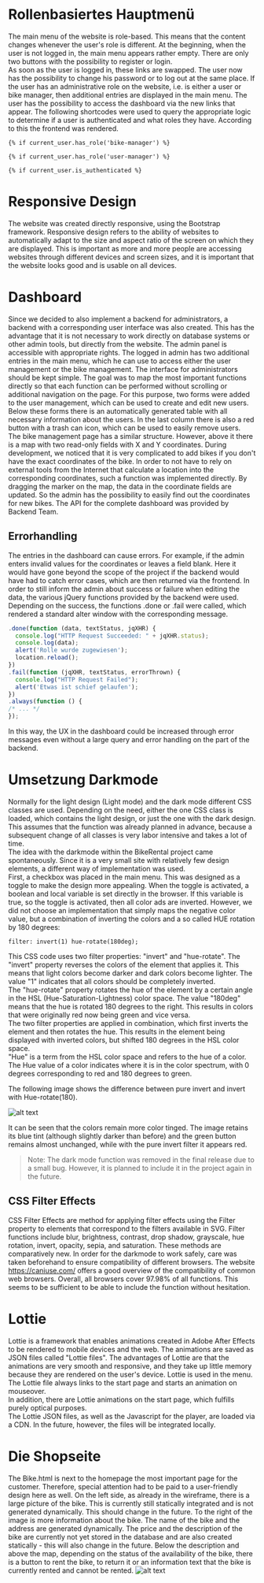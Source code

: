 # Rollenbasiertes Hauptmenü
The main menu of the website is role-based. This means that the content changes whenever the user's role is different. 
At the beginning, when the user is not logged in, the main menu appears rather empty. There are only two buttons with the possibility to register or login.  
As soon as the user is logged in, these links are swapped. The user now has the possibility to change his password or to log out at the same place. 
If the user has an administrative role on the website, i.e. is either a user or bike manager, then additional entries are displayed in the main menu. The user has the possibility to access the dashboard via the new links that appear.
The following shortcodes were used to query the appropriate logic to determine if a user is authenticated and what roles they have. According to this the frontend was rendered.
```
{% if current_user.has_role('bike-manager') %} 

{% if current_user.has_role('user-manager') %} 

{% if current_user.is_authenticated %} 
```
# Responsive Design
The website was created directly responsive, using the Bootstrap framework. Responsive design refers to the ability of websites to automatically adapt to the size and aspect ratio of the screen on which they are displayed. This is important as more and more people are accessing websites through different devices and screen sizes, and it is important that the website looks good and is usable on all devices. 
# Dashboard
Since we decided to also implement a backend for administrators, a backend with a corresponding user interface was also created. This has the advantage that it is not necessary to work directly on database systems or other admin tools, but directly from the website. The admin panel is accessible with appropriate rights. The logged in admin has two additional entries in the main menu, which he can use to access either the user management or the bike management. 
The interface for administrators should be kept simple. The goal was to map the most important functions directly so that each function can be performed without scrolling or additional navigation on the page. 
For this purpose, two forms were added to the user management, which can be used to create and edit new users. 
Below these forms there is an automatically generated table with all necessary information about the users. In the last column there is also a red button with a trash can icon, which can be used to easily remove users.  
The bike management page has a similar structure. However, above it there is a map with two read-only fields with X and Y coordinates. During development, we noticed that it is very complicated to add bikes if you don't have the exact coordinates of the bike. In order to not have to rely on external tools from the Internet that calculate a location into the corresponding coordinates, such a function was implemented directly. By dragging the marker on the map, the data in the coordinate fields are updated. So the admin has the possibility to easily find out the coordinates for new bikes. 
The API for the complete dashboard was provided by Backend Team. 
## Errorhandling
The entries in the dashboard can cause errors. For example, if the admin enters invalid values for the coordinates or leaves a field blank. Here it would have gone beyond the scope of the project if the backend would have had to catch error cases, which are then returned via the frontend. In order to still inform the admin about success or failure when editing the data, the various jQuery functions provided by the backend were used. Depending on the success, the functions .done or .fail were called, which rendered a standard alter window with the corresponding message.
```javascript
.done(function (data, textStatus, jqXHR) {
  console.log("HTTP Request Succeeded: " + jqXHR.status);
  console.log(data);
  alert('Rolle wurde zugewiesen');
  location.reload();
})
.fail(function (jqXHR, textStatus, errorThrown) {
  console.log("HTTP Request Failed");
  alert('Etwas ist schief gelaufen');
})
.always(function () {
/* ... */
});
```
In this way, the UX in the dashboard could be increased through error messages even without a large query and error handling on the part of the backend.


# Umsetzung Darkmode
Normally for the light design (Light mode) and the dark mode different CSS classes are used. Depending on the need, either the one CSS class is loaded, which contains the light design, or just the one with the dark design. This assumes that the function was already planned in advance, because a subsequent change of all classes is very labor intensive and takes a lot of time.   
The idea with the darkmode within the BikeRental project came spontaneously. Since it is a very small site with relatively few design elements, a different way of implementation was used.  
First, a checkbox was placed in the main menu. This was designed as a toggle to make the design more appealing. When the toggle is activated, a boolean and local variable is set directly in the browser. If this variable is true, so the toggle is activated, then all color ads are inverted. However, we did not choose an implementation that simply maps the negative color value, but a combination of inverting the colors and a so called HUE rotation by 180 degrees:

```
filter: invert(1) hue-rotate(180deg);  
```

This CSS code uses two filter properties: "invert" and "hue-rotate". The "invert" property reverses the colors of the element that applies it. This means that light colors become darker and dark colors become lighter. The value "1" indicates that all colors should be completely inverted.  
The "hue-rotate" property rotates the hue of the element by a certain angle in the HSL (Hue-Saturation-Lightness) color space. The value "180deg" means that the hue is rotated 180 degrees to the right. This results in colors that were originally red now being green and vice versa.  
The two filter properties are applied in combination, which first inverts the element and then rotates the hue. This results in the element being displayed with inverted colors, but shifted 180 degrees in the HSL color space.  
"Hue" is a term from the HSL color space and refers to the hue of a color. The Hue value of a color indicates where it is in the color spectrum, with 0 degrees corresponding to red and 180 degrees to green.  

The following image shows the difference between pure invert and invert with Hue-rotate(180).

![alt text](https://gitlab.rlp.net/software-engineering/2022/bike-sharing/-/raw/docu/jonas/deliverables/huerotate.png)

It can be seen that the colors remain more color tinged. The image retains its blue tint (although slightly darker than before) and the green button remains almost unchanged, while with the pure invert filter it appears red. 

> Note: The dark mode function was removed in the final release due to a small bug. However, it is planned to include it in the project again in the future. 

## CSS Filter Effects 
CSS Filter Effects are method for applying filter effects using the Filter property to elements that correspond to the filters available in SVG. Filter functions include blur, brightness, contrast, drop shadow, grayscale, hue rotation, invert, opacity, sepia, and saturation. These methods are comparatively new. In order for the darkmode to work safely, care was taken beforehand to ensure compatibility of different browsers. The website https://caniuse.com/ offers a good overview of the compatibility of common web browsers.
Overall, all browsers cover 97.98% of all functions. This seems to be sufficient to be able to include the function without hesitation. 

# Lottie
Lottie is a framework that enables animations created in Adobe After Effects to be rendered to mobile devices and the web. The animations are saved as JSON files called "Lottie files". The advantages of Lottie are that the animations are very smooth and responsive, and they take up little memory because they are rendered on the user's device. 
Lottie is used in the menu. The Lottie file always links to the start page and starts an animation on mouseover.   
In addition, there are Lottie animations on the start page, which fulfills purely optical purposes.  
The Lottie JSON files, as well as the Javascript for the player, are loaded via a CDN. In the future, however, the files will be integrated locally. 

# Die Shopseite
The Bike.html is next to the homepage the most important page for the customer. Therefore, special attention had to be paid to a user-friendly design here as well. 
On the left side, as already in the wireframe, there is a large picture of the bike. This is currently still statically integrated and is not generated dynamically. This should change in the future. To the right of the image is more information about the bike. The name of the bike and the address are generated dynamically. The price and the description of the bike are currently not yet stored in the database and are also created statically - this will also change in the future. 
Below the description and above the map, depending on the status of the availability of the bike, there is a button to rent the bike, to return it or an information text that the bike is currently rented and cannot be rented. 
![alt text](https://gitlab.rlp.net/software-engineering/2022/bike-sharing/-/raw/docu/jonas/deliverables/Bike.html.png)

